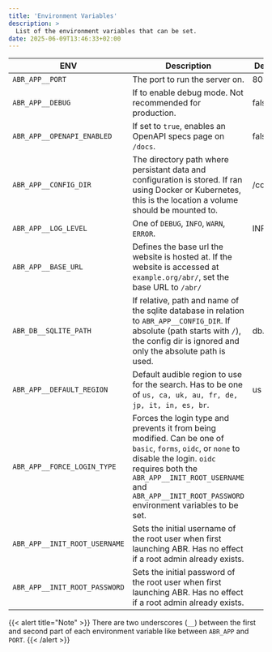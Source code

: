```yaml
---
title: 'Environment Variables'
description: >
  List of the environment variables that can be set.
date: 2025-06-09T13:46:33+02:00
---
```


| ENV                           | Description                                                                                                                                                                                                                                                  | Default   |
| ----------------------------- | ------------------------------------------------------------------------------------------------------------------------------------------------------------------------------------------------------------------------------------------------------------ | --------- |
| `ABR_APP__PORT`               | The port to run the server on.                                                                                                                                                                                                                               | 8000      |
| `ABR_APP__DEBUG`              | If to enable debug mode. Not recommended for production.                                                                                                                                                                                                     | false     |
| `ABR_APP__OPENAPI_ENABLED`    | If set to `true`, enables an OpenAPI specs page on `/docs`.                                                                                                                                                                                                  | false     |
| `ABR_APP__CONFIG_DIR`         | The directory path where persistant data and configuration is stored. If ran using Docker or Kubernetes, this is the location a volume should be mounted to.                                                                                                 | /config   |
| `ABR_APP__LOG_LEVEL`          | One of `DEBUG`, `INFO`, `WARN`, `ERROR`.                                                                                                                                                                                                                     | INFO      |
| `ABR_APP__BASE_URL`           | Defines the base url the website is hosted at. If the website is accessed at `example.org/abr/`, set the base URL to `/abr/`                                                                                                                                 |           |
| `ABR_DB__SQLITE_PATH`         | If relative, path and name of the sqlite database in relation to `ABR_APP__CONFIG_DIR`. If absolute (path starts with `/`), the config dir is ignored and only the absolute path is used.                                                                    | db.sqlite |
| `ABR_APP__DEFAULT_REGION`     | Default audible region to use for the search. Has to be one of `us, ca, uk, au, fr, de, jp, it, in, es, br`.                                                                                                                                                 | us        |
| `ABR_APP__FORCE_LOGIN_TYPE`   | Forces the login type and prevents it from being modified. Can be one of `basic`, `forms`, `oidc`, or `none` to disable the login. `oidc` requires both the `ABR_APP__INIT_ROOT_USERNAME` and `ABR_APP__INIT_ROOT_PASSWORD` environment variables to be set. |           |
| `ABR_APP__INIT_ROOT_USERNAME` | Sets the initial username of the root user when first launching ABR. Has no effect if a root admin already exists.                                                                                                                                           |           |
| `ABR_APP__INIT_ROOT_PASSWORD` | Sets the initial password of the root user when first launching ABR. Has no effect if a root admin already exists.                                                                                                                                           |           |

{{< alert title="Note" >}} There are two underscores (`__`) between the first
and second part of each environment variable like between `ABR_APP` and `PORT`.
{{< /alert >}}
